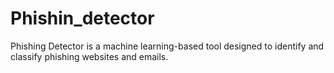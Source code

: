 # Phishin_detector
Phishing Detector is a machine learning-based tool designed to identify and classify phishing websites and emails.
